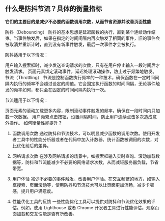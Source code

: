 ## 什么是防抖节流？具体的衡量指标

**它们的主要目的是减少不必要的函数调用次数，从而节省资源并改善页面性能**

防抖（Debouncing）
防抖的基本思想是延迟函数的执行，直到某个连续动作结束。当事件触发后，如果在指定的时间间隔内再次触发了相同的事件，旧的事件会被取消并重新计时，直到没有新事件触发，最后一次事件才会被执行。

防抖适用于以下情况：

用户输入搜索框时，减少发送查询请求的次数，只有在用户停止输入一段时间后才触发请求。
页面元素绑定滚动事件，延迟处理滚动操作，防止过于频繁地触发。
节流（Throttling）
节流是控制函数执行频率的一种技术，确保函数在一定时间间隔内执行的频率不会超过设定的阈值。它会固定执行函数的时间间隔，无论事件触发的频率如何，都只会在固定的时间间隔内执行一次。

节流适用于以下情况：

页面元素的滚动加载更多内容，限制滚动事件触发的频率，确保在一段时间内只加载一次数据。
用户频繁点击按钮，设置间隔时间，防止用户连续点击多次造成意外操作。
如何衡量性能提升？
1. 函数调用次数
通过防抖和节流技术，可以明显减少函数的调用次数。使用开发者工具中的性能分析器或者在代码中加入计数器，统计函数被调用的次数，对比优化前后的差异。

2. 网络请求次数
在涉及网络请求的场景中，如搜索框输入实时查询、滚动加载数据等，防抖和节流能减少不必要的网络请求次数，从而减轻服务器负载，节省带宽。

3. 用户体验
减少不必要的事件触发，改善用户体验。在交互频繁的地方，如输入框搜索、页面滚动等，使用防抖和节流技术可以让页面更加流畅，减少卡顿感，提升用户满意度。

4. 性能优化工具的反馈
一些性能优化工具可以提供对防抖和节流优化效果的评估。例如，使用 Lighthouse 或者 Chrome 开发者工具进行性能评估，观察页面加载和交互性能是否有所改善。